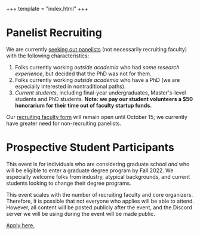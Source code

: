 +++
template = "index.html"
+++

# Panelist Recruiting

We are currently [seeking out panelists](https://forms.gle/CfgsS7MMvXwFQmtG9) (not necessarily recruiting faculty) with the following characteristics:

1. Folks currently working *outside academia* who had *some research experience*, but decided that the PhD was not for them.
2. Folks currently working *outside academia* who have a PhD (we are especially interested in nontraditional paths).
3. *Current students*, including final-year undergraduates, Master's-level students and PhD students. **Note: we pay our student volunteers a $50 honorarium for their time out of faculty startup funds.**

Our [recruiting faculty form](https://forms.gle/Z87daquN3kjHiD7d6) will remain open until October 15; we currently have greater need for non-recruiting panelists.

# Prospective Student Participants

This event is for individuals who are considering graduate school *and* who will be eligible to enter a graduate degree program by Fall 2022. We especially welcome folks from industry, atypical backgrounds, and current students looking to change their degree programs. 

This event scales with the number of recruiting faculty and core organizers. Therefore, it is possible that not everyone who applies will be able to attend. However, all content will be posted publicly after the event, and the Discord server we will be using during the event will be made public. 

[Apply here.](https://forms.gle/HCpXQwRkqgT8UrWc9)
